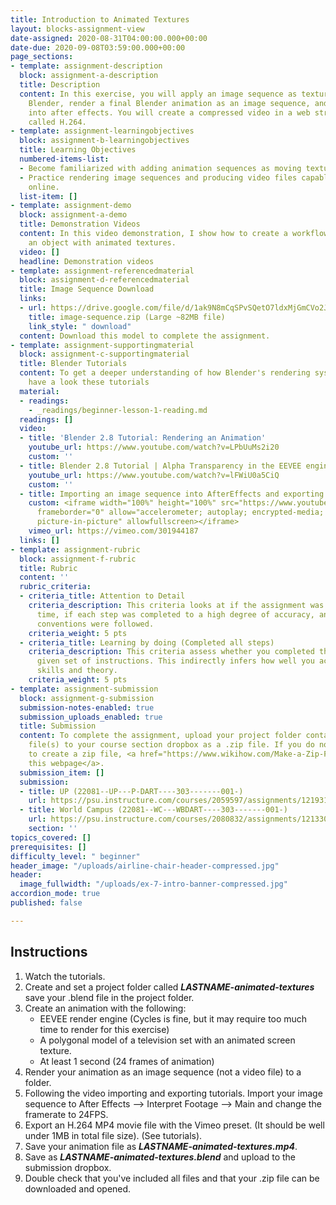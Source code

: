 ```yaml
---
title: Introduction to Animated Textures
layout: blocks-assignment-view
date-assigned: 2020-08-31T04:00:00.000+00:00
date-due: 2020-09-08T03:59:00.000+00:00
page_sections:
- template: assignment-description
  block: assignment-a-description
  title: Description
  content: In this exercise, you will apply an image sequence as texture object in
    Blender, render a final Blender animation as an image sequence, and import it
    into after effects. You will create a compressed video in a web streaming format
    called H.264.
- template: assignment-learningobjectives
  block: assignment-b-learningobjectives
  title: Learning Objectives
  numbered-items-list:
  - Become familiarized with adding animation sequences as moving textures on 3D geometry.
  - Practice rendering image sequences and producing video files capable to be streamed
    online.
  list-item: []
- template: assignment-demo
  block: assignment-a-demo
  title: Demonstration Videos
  content: In this video demonstration, I show how to create a workflow for creating
    an object with animated textures.
  video: []
  headline: Demonstration videos
- template: assignment-referencedmaterial
  block: assignment-d-referencedmaterial
  title: Image Sequence Download
  links:
  - url: https://drive.google.com/file/d/1ak9N8mCqSPvSQetO7ldxMjGmCVo2JI1e/view?usp=sharing
    title: image-sequence.zip (Large ~82MB file)
    link_style: " download"
  content: Download this model to complete the assignment.
- template: assignment-supportingmaterial
  block: assignment-c-supportingmaterial
  title: Blender Tutorials
  content: To get a deeper understanding of how Blender's rendering system works,
    have a look these tutorials
  material:
  - readings:
    - _readings/beginner-lesson-1-reading.md
  readings: []
  video:
  - title: 'Blender 2.8 Tutorial: Rendering an Animation'
    youtube_url: https://www.youtube.com/watch?v=LPbUuMs2i20
    custom: ''
  - title: Blender 2.8 Tutorial | Alpha Transparency in the EEVEE engine
    youtube_url: https://www.youtube.com/watch?v=lFWiU0a5CiQ
    custom: ''
  - title: Importing an image sequence into AfterEffects and exporting to H.264
    custom: <iframe width="100%" height="100%" src="https://www.youtube-nocookie.com/embed/videoseries?list=PLa1F2ddGya_-UvuAqHAksYnB0qL9yWDO6"
      frameborder="0" allow="accelerometer; autoplay; encrypted-media; gyroscope;
      picture-in-picture" allowfullscreen></iframe>
    vimeo_url: https://vimeo.com/301944187
  links: []
- template: assignment-rubric
  block: assignment-f-rubric
  title: Rubric
  content: ''
  rubric_criteria:
  - criteria_title: Attention to Detail
    criteria_description: This criteria looks at if the assignment was submitted on
      time, if each step was completed to a high degree of accuracy, and if file naming
      conventions were followed.
    criteria_weight: 5 pts
  - criteria_title: Learning by doing (Completed all steps)
    criteria_description: This criteria assess whether you completed the assignment's
      given set of instructions. This indirectly infers how well you acquired foundational
      skills and theory.
    criteria_weight: 5 pts
- template: assignment-submission
  block: assignment-g-submission
  submission-notes-enabled: true
  submission_uploads_enabled: true
  title: Submission
  content: To complete the assignment, upload your project folder containing your
    file(s) to your course section dropbox as a .zip file. If you do not know how
    to create a zip file, <a href="https://www.wikihow.com/Make-a-Zip-File" title="">see
    this webpage</a>.
  submission_item: []
  submission:
  - title: UP (22081--UP---P-DART----303-------001-)
    url: https://psu.instructure.com/courses/2059597/assignments/12193177
  - title: World Campus (22081--WC---WBDART----303-------001-)
    url: https://psu.instructure.com/courses/2080832/assignments/12133055
    section: ''
topics_covered: []
prerequisites: []
difficulty_level: " beginner"
header_image: "/uploads/airline-chair-header-compressed.jpg"
header:
  image_fullwidth: "/uploads/ex-7-intro-banner-compressed.jpg"
accordion_mode: true
published: false

---
```

## Instructions

1. Watch the tutorials.
2. Create and set a project folder called **_LASTNAME-animated-textures_** save your .blend file in the project folder.
3. Create an animation with the following:
   * EEVEE render engine (Cycles is fine, but it may require too much time to render for this exercise)
   * A polygonal model of a television set with an animated screen texture.
   * At least 1 second (24 frames of animation)
4. Render your animation as an image sequence (not a video file) to a folder.
5. Following the video importing and exporting tutorials. Import your image sequence to After Effects –> Interpret Footage –> Main and change the framerate to 24FPS.
6. Export an H.264 MP4 movie file with the Vimeo preset. (It should be well under 1MB in total file size). (See tutorials).
7. Save your animation file as **_LASTNAME-animated-textures.mp4_**.
8. Save as **_LASTNAME-animated-textures.blend_** and upload to the submission dropbox.
9. Double check that you've included all files and that your .zip file can be downloaded and opened.